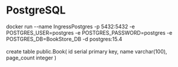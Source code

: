 <h1> PostgreSQL </h1>
docker run --name IngressPostgres -p 5432:5432 -e POSTGRES_USER=postgres -e POSTGRES_PASSWORD=postgres -e POSTGRES_DB=BookStore_DB -d postgres:15.4
</br>
</br>
create table public.Book(
id serial primary key,
name varchar(100),
page_count integer
)